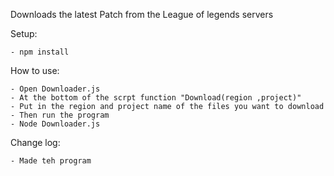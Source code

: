 Downloads the latest Patch from the League of legends servers

Setup:
	
	- npm install 
	
How to use:
	
	- Open Downloader.js
	- At the bottom of the scrpt function "Download(region ,project)"
	- Put in the region and project name of the files you want to download
	- Then run the program
	- Node Downloader.js
	
Change log:

	- Made teh program
 
